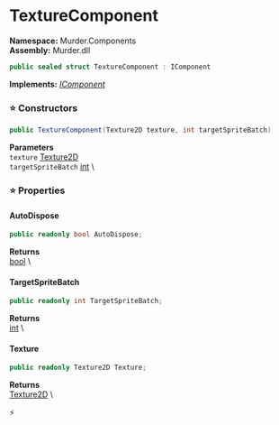 # TextureComponent

**Namespace:** Murder.Components \
**Assembly:** Murder.dll

```csharp
public sealed struct TextureComponent : IComponent
```

**Implements:** _[IComponent](../../Bang/Components/IComponent.html)_

### ⭐ Constructors
```csharp
public TextureComponent(Texture2D texture, int targetSpriteBatch)
```

**Parameters** \
`texture` [Texture2D](https://docs.monogame.net/api/Microsoft.Xna.Framework.Graphics.Texture2D.html) \
`targetSpriteBatch` [int](https://learn.microsoft.com/en-us/dotnet/api/System.Int32?view=net-7.0) \

### ⭐ Properties
#### AutoDispose
```csharp
public readonly bool AutoDispose;
```

**Returns** \
[bool](https://learn.microsoft.com/en-us/dotnet/api/System.Boolean?view=net-7.0) \
#### TargetSpriteBatch
```csharp
public readonly int TargetSpriteBatch;
```

**Returns** \
[int](https://learn.microsoft.com/en-us/dotnet/api/System.Int32?view=net-7.0) \
#### Texture
```csharp
public readonly Texture2D Texture;
```

**Returns** \
[Texture2D](https://docs.monogame.net/api/Microsoft.Xna.Framework.Graphics.Texture2D.html) \


⚡